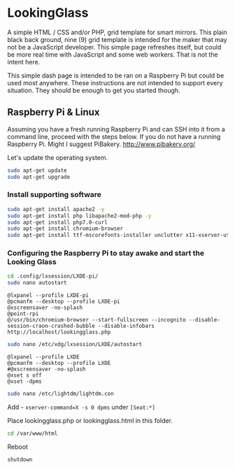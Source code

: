 # LookingGlass
A simple HTML / CSS and/or PHP, grid template for smart mirrors. This plain black back ground, nine (9) grid template is intended for the maker that may not be a JavaScript developer.  This simple page refreshes itself, but could be more real time with JavaScript and some web workers.  That is not the intent here.

This simple dash page is intended to be ran on a Raspberry Pi but could be used most anywhere.  These instructions are not intended to support every situation.  They should be enough to get you started though.

## Raspberry Pi & Linux

Assuming you have a fresh running Raspberry Pi and can SSH into it from a command line, proceed with the steps below.  If you do not have a running Raspberry Pi.  Might I suggest PiBakery.  http://www.pibakery.org/

Let's update the operating system.
```bash
sudo apt-get update
sudo apt-get upgrade
```
### Install supporting software
```bash
sudo apt-get install apache2 -y
sudo apt-get install php libapache2-mod-php -y
sudo apt-get install php7.0-curl
sudo apt-get install chromium-browser
sudo apt-get install ttf-mscorefonts-installer unclutter x11-xserver-utils
```
### Configuring the Raspberry Pi to stay awake and start the Looking Glass
```bash
cd .config/lxsession/LXDE-pi/
sudo nano autostart
```
```
@lxpanel --profile LXDE-pi
@pcmanfm --desktop --profile LXDE-pi
@xscreensaver -no-splash
@point-rpi
@/usr/bin/chromium-browser --start-fullscreen --incognito --disable-session-craon-crashed-bubble --disable-infobars http://localhost/lookingglass.php
```
```bash
sudo nano /etc/xdg/lxsession/LXDE/autostart
```
```
@lxpanel --profile LXDE
@pcmanfm --desktop --profile LXDE
#@xscreensaver -no-splash
@xset s off
@xset -dpms
```
```bash
sudo nano /etc/lightdm/lightdm.con
```

Add - ```xserver-command=X -s 0 dpms``` under ```[Seat:*]```

Place lookingglass.php or lookingglass.html in this folder.

```bash
cd /var/www/html
```

Reboot

```bash
shutdown
```
